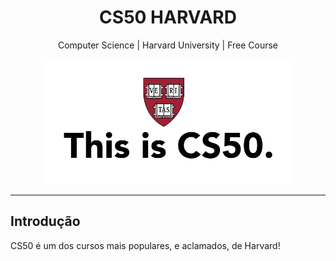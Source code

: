 <div align="center">
  <h1>CS50 HARVARD</h1>
</div>

<div align="center">
  <p>Computer Science | Harvard University | Free Course</p>
</div>

<div align="center">
  <img height="200em" src="https://github.com/cssgabriel/2022_CS50_HARVARD/blob/main/CS50.png"/>
</div>

<hr>

<h2>Introdução</h2>

<p>CS50 é um dos cursos mais populares, e aclamados, de Harvard!</p>
